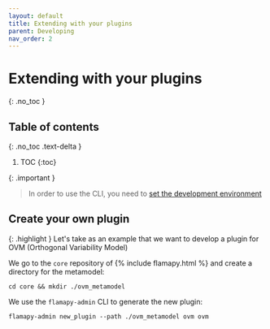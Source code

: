 ```yaml
---
layout: default
title: Extending with your plugins
parent: Developing
nav_order: 2
---
```


# Extending with your plugins
{: .no_toc }

## Table of contents
{: .no_toc .text-delta }

1. TOC
{:toc}

{: .important }
> In order to use the CLI, you need to [set the development environment]({{site.baseurl}}/developing/setting_development_environment/)

## Create your own plugin

{: .highlight }
Let's take as an example that we want to develop a plugin for OVM (Orthogonal Variability Model)

We go to the `core` repository of {% include flamapy.html %} and create a directory for the metamodel:

```
cd core && mkdir ./ovm_metamodel
```

We use the `flamapy-admin` CLI to generate the new plugin:

```
flamapy-admin new_plugin --path ./ovm_metamodel ovm ovm
```
